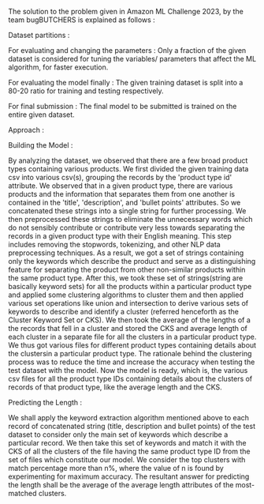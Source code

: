 The solution to the problem given in Amazon ML Challenge 2023, by the team bugBUTCHERS is explained as follows :

Dataset partitions : 

For evaluating and changing the parameters : 
Only a fraction of the given dataset is considered for tuning the variables/ parameters that affect the ML algorithm, for faster execution.

For evaluating the model finally : 
The given training dataset is split into a 80-20 ratio for training and testing respectively.

For final submission :
The final model to be submitted is trained on the entire given dataset.


Approach :

Building the Model : 

By analyzing the dataset, we observed that there are a few broad product types containing various products. We first divided the given training data csv into various csv(s), grouping the records by the 'product type id' attribute. We observed that in a given product type, there are various products and the information that separates them from one another is contained in the 'title', 'description', and 'bullet points' attributes. So we concatenated these strings into a single string for further processing. We then preprocessed these strings to eliminate the unnecessary words which do not sensibly contribute or contribute very less towards separating the records in a given product type with their English meaning. This step includes removing the stopwords, tokenizing, and other NLP data preprocessing techniques. As a result, we got a set of strings containing only the keywords which describe the product and serve as a distinguishing feature for separating the product from other non-similar products within the same product type. After this, we took these set of strings(string are basically keyword sets) for all the products within a particular product type and applied some clustering algorithms to cluster them and then applied various set operations like union and intersection to derive various sets of keywords to describe and identify a cluster (referred henceforth as the Cluster Keyword Set or CKS). We then took the average of the lengths of a the records that fell in a cluster and stored the CKS and average length of each cluster in a separate file for all the clusters in a particular product type. We thus got various files for different product types containing details about the clustersin a particular product type. The rationale behind the clustering process was to reduce the time and increase the accuracy when testing the test dataset with the model. Now the model is ready, which is, the various csv files for all the product type IDs containing details about the clusters of records of that product type, like the average length and the CKS. 

Predicting the Length : 

We shall apply the keyword extraction algorithm mentioned above to each record of concatenated string (title, description and bullet points) of the test dataset to consider only the main set of keywords which describe a particular record. We then take this set of keywords and match it with the CKS of all the clusters of the file having the same product type ID from the set of files which constitute our model. We consider the top clusters with match percentage more than n%, where the value of n is found by experimenting for maximum accuracy. The resultant answer for predicting the length shall be the average of the average length attributes of the most-matched clusters. 
